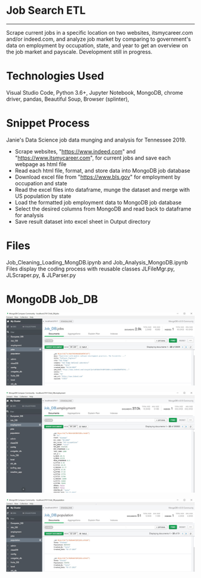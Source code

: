 # Job Search ETL
-----
Scrape current jobs in a specific location on two websites, itsmycareer.com and/or indeed.com, and analyze job market by  comparing to government's data on employment by occupation, state, and year to get an overview on the job market and payscale. Development still in progress.
 
# Technologies Used

Visual Studio Code, Python 3.6+, Jupyter Notebook, MongoDB, chrome driver, pandas, Beautiful Soup, Browser (splinter), 


# Snippet Process
Janie's Data Science job data munging and analysis for Tennessee 2019.  

* Scrape websites, "https://www.indeed.com" and "https://www.itsmycareer.com", for current jobs and save each webpage as html file
* Read each html file, format, and store data into MongoDB job database
* Download excel file from "https://www.bls.gov" for employment by occupation and state
* Read the excel files into dataframe, munge the dataset and merge with US population by state
* Load the formatted job employment data to MongoDB job database
* Select the desired columns from MongoDB and read back to dataframe for analysis
* Save result dataset into excel sheet in Output directory

# Files
Job_Cleaning_Loading_MongDB.ipynb and Job_Analysis_MongoDB.ipynb Files display the coding process with reusable classes JLFileMgr.py, JLScraper.py, & JLParser.py 

# MongoDB Job_DB

![Jobs.JPG](Images/Jobs.JPG)

![Employment.JPG](Images/Employment.JPG)

![Population.JPG](Images/Population.JPG)
